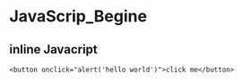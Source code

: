 # JavaScrip_Begine

## inline Javacript

```
<button onclick="alert('hello world')">click me</button>
```
